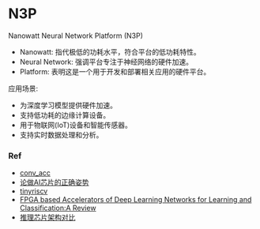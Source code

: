 

# N3P

Nanowatt Neural Network Platform (N3P)

- Nanowatt: 指代极低的功耗水平，符合平台的低功耗特性。
- Neural Network: 强调平台专注于神经网络的硬件加速。
- Platform: 表明这是一个用于开发和部署相关应用的硬件平台。


应用场景:

- 为深度学习模型提供硬件加速。
- 支持低功耗的边缘计算设备。
- 用于物联网(IoT)设备和智能传感器。
- 支持实时数据处理和分析。



### Ref

- [conv_acc](https://thedatabus.in/conv_acc)
- [论做AI芯片的正确姿势](https://zhuanlan.zhihu.com/p/81141220)
- [tinyriscv](https://gitee.com/liangkangnan/tinyriscv)
- [FPGA based Accelerators of Deep Learning Networks for Learning and Classification:A Review](https://blog.csdn.net/qq_37151108/article/details/104339562)
- [推理芯片架构对比](https://github.com/microsoft/AI-System/blob/main/Textbook/%E7%AC%AC8%E7%AB%A0-%E6%B7%B1%E5%BA%A6%E5%AD%A6%E4%B9%A0%E6%8E%A8%E7%90%86%E7%B3%BB%E7%BB%9F/8.6-%E6%8E%A8%E7%90%86%E4%B8%93%E6%9C%89%E8%8A%AF%E7%89%87.md)